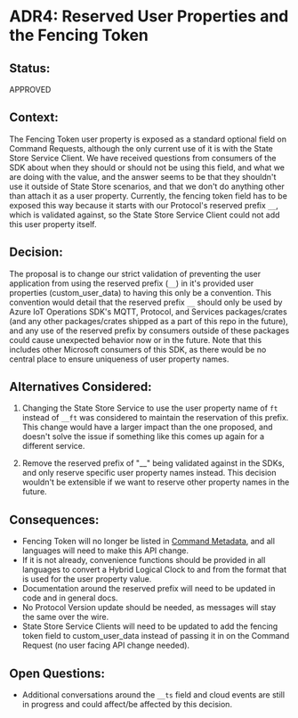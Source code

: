 # ADR4: Reserved User Properties and the Fencing Token

## Status: 

APPROVED

## Context: 

The Fencing Token user property is exposed as a standard optional field on Command Requests, although the only current use of it is with the State Store Service Client. We have received questions from consumers of the SDK about when they should or should not be using this field, and what we are doing with the value, and the answer seems to be that they shouldn't use it outside of State Store scenarios, and that we don't do anything other than attach it as a user property. Currently, the fencing token field has to be exposed this way because it starts with our Protocol's reserved prefix `__`, which is validated against, so the State Store Service Client could not add this user property itself.

## Decision: 

The proposal is to change our strict validation of preventing the user application from using the reserved prefix (`__`) in it's provided user properties (custom_user_data) to having this only be a convention. This convention would detail that the reserved prefix `__` should only be used by Azure IoT Operations SDK's MQTT, Protocol, and Services packages/crates (and any other packages/crates shipped as a part of this repo in the future), and any use of the reserved prefix by consumers outside of these packages could cause unexpected behavior now or in the future. Note that this includes other Microsoft consumers of this SDK, as there would be no central place to ensure uniqueness of user property names.

## Alternatives Considered:

1. Changing the State Store Service to use the user property name of `ft` instead of `__ft` was considered to maintain the reservation of this prefix. This change would have a larger impact than the one proposed, and doesn't solve the issue if something like this comes up again for a different service.

1. Remove the reserved prefix of "__" being validated against in the SDKs, and only reserve specific user property names instead. This decision wouldn't be extensible if we want to reserve other property names in the future.

## Consequences:

- Fencing Token will no longer be listed in [Command Metadata](https://github.com/Azure/iot-operations-sdks/blob/main/doc/reference/message-metadata.md#command-metadata), and all languages will need to make this API change.
- If it is not already, convenience functions should be provided in all languages to convert a Hybrid Logical Clock to and from the format that is used for the user property value.
- Documentation around the reserved prefix will need to be updated in code and in general docs.
- No Protocol Version update should be needed, as messages will stay the same over the wire.
- State Store Service Clients will need to be updated to add the fencing token field to custom_user_data instead of passing it in on the Command Request (no user facing API change needed).

## Open Questions:

- Additional conversations around the `__ts` field and cloud events are still in progress and could affect/be affected by this decision.

